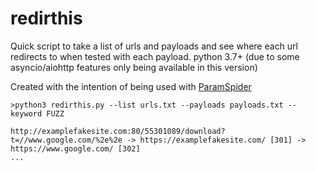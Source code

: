 # redirthis
Quick script to take a list of urls and payloads and see where each url redirects to when tested with each payload.
python 3.7+ (due to some asyncio/aiohttp features only being available in this version)

Created with the intention of being used with [ParamSpider](https://github.com/devanshbatham/ParamSpider)
```
>python3 redirthis.py --list urls.txt --payloads payloads.txt --keyword FUZZ

http://examplefakesite.com:80/55301089/download?t=//www.google.com/%2e%2e -> https://examplefakesite.com/ [301] -> https://www.google.com/ [302]
...

```
